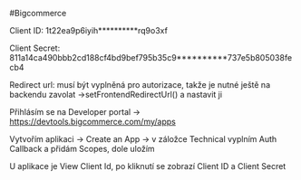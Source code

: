 #Bigcommerce 

Client ID: 1t22ea9p6iyih**********rq9o3xf

Client Secret: 811a14ca490bbb2cd188cf4bd9bef795b35c9**********737e5b805038fecb4

Redirect url: musí být vyplněná pro autorizace, takže je nutné ještě na backendu zavolat ->setFrontendRedirectUrl() a nastavit ji


Přihlásím se na Developer portal  → https://devtools.bigcommerce.com/my/apps 

Vytvořím aplikaci  → Create an App  → v záložce Technical vyplním Auth Callback a přidám Scopes, dole uložím

U aplikace je View Client Id, po kliknutí se zobrazí Client ID a Client Secret
